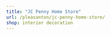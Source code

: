 ```yaml
---
title: "JC Penny Home Store"
url: /pleasanton/jc-penny-home-store/
shop: interior decoration
---
```

